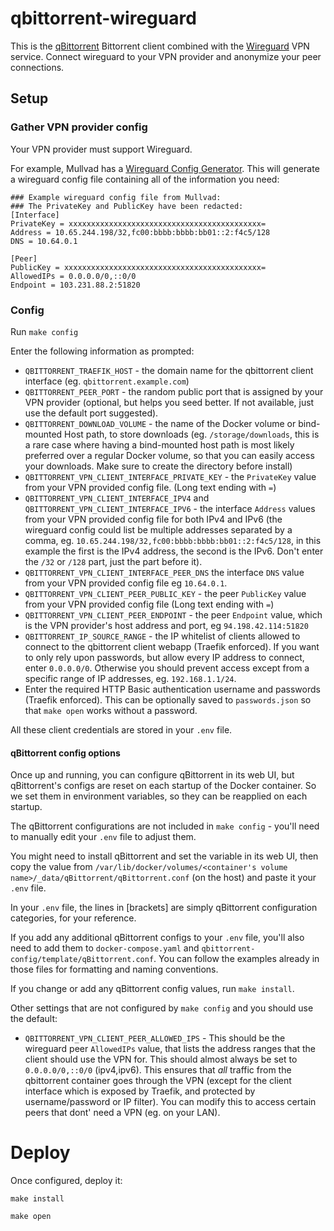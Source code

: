 # qbittorrent-wireguard

This is the [qBittorrent](https://www.qbittorrent.org/) Bittorrent
client combined with the [Wireguard](https://www.wireguard.com/) VPN
service. Connect wireguard to your VPN provider and anonymize your
peer connections.

## Setup

### Gather VPN provider config

Your VPN provider must support Wireguard. 

For example, Mullvad has a [Wireguard Config
Generator](https://mullvad.net/en/account/#/wireguard-config). This
will generate a wireguard config file containing all of the
information you need:

```
### Example wireguard config file from Mullvad:
### The PrivateKey and PublicKey have been redacted:
[Interface]
PrivateKey = xxxxxxxxxxxxxxxxxxxxxxxxxxxxxxxxxxxxxxxxxxx=
Address = 10.65.244.198/32,fc00:bbbb:bbbb:bb01::2:f4c5/128
DNS = 10.64.0.1

[Peer]
PublicKey = xxxxxxxxxxxxxxxxxxxxxxxxxxxxxxxxxxxxxxxxxxxx=
AllowedIPs = 0.0.0.0/0,::0/0
Endpoint = 103.231.88.2:51820
```

### Config

Run `make config` 

Enter the following information as prompted:

 * `QBITTORRENT_TRAEFIK_HOST` - the domain name for the qbittorrent
   client interface (eg. `qbittorrent.example.com`)
 * `QBITTORRENT_PEER_PORT` - the random public port that is assigned
   by your VPN provider (optional, but helps you seed better. If not
   available, just use the default port suggested).
 * `QBITTORRENT_DOWNLOAD_VOLUME` - the name of the Docker volume or
   bind-mounted Host path, to store downloads (eg.
   `/storage/downloads`, this is a rare case where having a
   bind-mounted host path is most likely preferred over a regular
   Docker volume, so that you can easily access your downloads. Make
   sure to create the directory before install)
 * `QBITTORRENT_VPN_CLIENT_INTERFACE_PRIVATE_KEY` - the `PrivateKey`
   value from your VPN provided config file. (Long text ending with
   `=`)
 * `QBITTORRENT_VPN_CLIENT_INTERFACE_IPV4` and
   `QBITTORRENT_VPN_CLIENT_INTERFACE_IPV6` - the interface `Address`
   values from your VPN provided config file for both IPv4 and IPv6
   (the wireguard config could list be multiple addresses separated by
   a comma, eg. `10.65.244.198/32,fc00:bbbb:bbbb:bb01::2:f4c5/128`, in
   this example the first is the IPv4 address, the second is the IPv6.
   Don't enter the `/32` or `/128` part, just the part before it).
 * `QBITTORRENT_VPN_CLIENT_INTERFACE_PEER_DNS` the interface `DNS`
   value from your VPN provided config file eg `10.64.0.1`.
 * `QBITTORRENT_VPN_CLIENT_PEER_PUBLIC_KEY` - the peer `PublicKey`
   value from your VPN provided config file (Long text ending with
   `=`)
 * `QBITTORRENT_VPN_CLIENT_PEER_ENDPOINT` - the peer `Endpoint`
   value, which is the VPN provider's host address and port, eg
   `94.198.42.114:51820`
 * `QBITTORRENT_IP_SOURCE_RANGE` - the IP whitelist of clients
   allowed to connect to the qbittorrent client webapp (Traefik
   enforced). If you want to only rely upon passwords, but allow every
   IP address to connect, enter `0.0.0.0/0`. Otherwise you should
   prevent access except from a specific range of IP addresses, eg.
   `192.168.1.1/24`.
 * Enter the required HTTP Basic authentication username and passwords
   (Traefik enforced). This can be optionally saved to
   `passwords.json` so that `make open` works without a password.

All these client credentials are stored in your `.env` file.

#### qBittorrent config options
Once up and running, you can configure qBittorrent in its web UI, but
qBittorrent's configs are reset on each startup of the Docker container.
So we set them in environment variables, so they can be reapplied on each
startup. 

The qBittorrent configurations are not included in `make config` - you'll
need to manually edit your `.env` file to adjust them.

You might need to install qBittorrent and set the variable in its web
UI, then copy the value from
`/var/lib/docker/volumes/<container's volume name>/_data/qBittorrent/qBittorrent.conf`
(on the host) and paste it your `.env` file. 

In your `.env` file, the lines in \[brackets\] are simply qBittorrent
configuration categories, for your reference.

If you add any additional qBittorrent configs to your `.env` file, you'll also
need to add them to `docker-compose.yaml` and
`qbittorrent-config/template/qBittorrent.conf`. You can follow the examples
already in those files for formatting and naming conventions.

If you change or add any qBittorrent config values, run `make install`.

Other settings that are not configured by `make config` and you should
use the default:

 * `QBITTORRENT_VPN_CLIENT_PEER_ALLOWED_IPS` - This should be the
   wireguard peer `AllowedIPs` value, that lists the address ranges
   that the client should use the VPN for. This should almost always
   be set to `0.0.0.0/0,::0/0` (ipv4,ipv6). This ensures that *all*
   traffic from the qbittorrent container goes through the VPN
   (except for the client interface which is exposed by Traefik, and
   protected by username/password or IP filter). You can modify this
   to access certain peers that dont' need a VPN (eg. on your LAN).

# Deploy

Once configured, deploy it:

```
make install
```

```
make open
```

